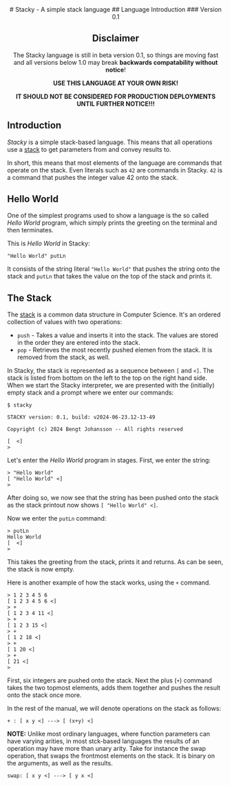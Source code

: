 <center>
# Stacky - A simple stack language
## Language Introduction
### Version 0.1

## Disclaimer

The Stacky language is still in beta version 0.1, so things are moving fast and all versions below 1.0 may break **backwards compatability without notice**!

**USE THIS LANGUAGE AT YOUR OWN RISK!**

**IT SHOULD NOT BE CONSIDERED FOR PRODUCTION DEPLOYMENTS UNTIL FURTHER NOTICE!!!**
</center>

## Introduction

*Stacky* is a simple stack-based language. This means that all operations use a [stack](https://en.wikipedia.org/wiki/Stack_(abstract_data_type)) to get parameters from and convey results to.

In short, this means that most elements of the language are commands that operate on the stack. Even literals such as `42` are commands in Stacky. `42` is a command that pushes the integer value 42 onto the stack.

## Hello World

One of the simplest programs used to show a language is the so called *Hello World* program, which simply prints the greeting on the terminal and then terminates.

This is *Hello World* in Stacky:

```
"Hello World" putLn
```

It consists of the string literal `"Hello World"` that pushes the string onto the stack and `putLn` that takes the value on the top of the stack and prints it.

## The Stack

The [stack](https://en.wikipedia.org/wiki/Stack_(abstract_data_type)) is a common data structure in Computer Science. It's an ordered collection of values with two operations:

* `push` - Takes a value and inserts it into the stack. The values are stored in the order they are entered into the stack.
* `pop` - Retrieves the most recently pushed elemen from the stack. It is removed from the stack, as well.

In Stacky, the stack is represented as a sequence between `[` and `<]`. The stack is listed from bottom on the left to the top on the right hand side. When we start the Stacky interpreter, we are presented with the (initially) empty stack and a prompt where we enter our commands:

```
$ stacky 

STACKY version: 0.1, build: v2024-06-23.12-13-49

Copyright (c) 2024 Bengt Johansson -- All rights reserved

[  <]
> 
```

Let's enter the *Hello World* program in stages. First, we enter the string:

```
> "Hello World"
[ "Hello World" <]
> 
```

After doing so, we now see that the string has been pushed onto the stack as the stack printout now shows `[ "Hello World" <]`.

Now we enter the `putLn` command:

```
> putLn
Hello World
[  <]
> 
```

This takes the greeting from the stack, prints it and returns. As can be seen, the stack is now empty.

Here is another example of how the stack works, using the `+` command.

```
> 1 2 3 4 5 6
[ 1 2 3 4 5 6 <]
> +
[ 1 2 3 4 11 <]
> +
[ 1 2 3 15 <]
> +
[ 1 2 18 <]
> +
[ 1 20 <]
> +
[ 21 <]
> 
```

First, six integers are pushed onto the stack. Next the plus (`+`) command takes the two topmost elements, adds them together and pushes the result onto the stack once more.

In the rest of the manual, we will denote operations on the stack as follows:

```
+ : [ x y <] ---> [ (x+y) <]
```

**NOTE:** Unlike most ordinary languages, where function parameters can have varying arities, in most stck-based languages the results of an operation may have more than unary arity. Take for instance the swap operation, that swaps the frontmost elements on the stack. It is binary on the arguments, as well as the results.

```
swap: [ x y <] ---> [ y x <]
```
